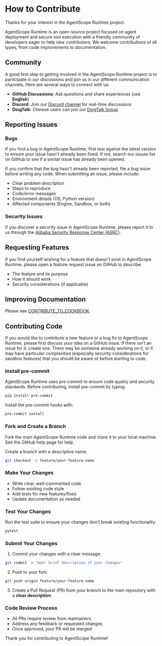 # How to Contribute

Thanks for your interest in the AgentScope Runtime project.

AgentScope Runtime is an open-source project focused on agent deployment and secure tool execution with a friendly community of developers eager to help new contributors. We welcome contributions of all types, from code improvements to documentation.

## Community

A good first step to getting involved in the AgentScope Runtime project is to participate in our discussions and join us in our different communication channels. Here are several ways to connect with us:

- **GitHub Discussions**: Ask questions and share experiences (use **English**)
- **Discord**: Join our [Discord channel](https://discord.gg/eYMpfnkG8h) for real-time discussions
- **DingTalk**: Chinese users can join our [DingTalk Group](https://qr.dingtalk.com/action/joingroup?code=v1,k1,OmDlBXpjW+I2vWjKDsjvI9dhcXjGZi3bQiojOq3dlDw=&_dt_no_comment=1&origin=11)


## Reporting Issues

### Bugs

If you find a bug in AgentScope Runtime, first test against the latest version to ensure your issue hasn't already been fixed. If not, search our issues list on GitHub to see if a similar issue has already been opened.

If you confirm that the bug hasn't already been reported, file a bug issue before writing any code. When submitting an issue, please include:

- Clear problem description
- Steps to reproduce
- Code/error messages
- Environment details (OS, Python version)
- Affected components (Engine, Sandbox, or both)

### Security Issues

If you discover a security issue in AgentScope Runtime, please report it to us through the [Alibaba Security Response Center (ASRC)](https://security.alibaba.com/).

## Requesting Features

If you find yourself wishing for a feature that doesn't exist in AgentScope Runtime, please open a feature request issue on GitHub to describe:

- The feature and its purpose
- How it should work
- Security considerations (if applicable)

## Improving Documentation

Please see [CONTRIBUTE_TO_COOKBOOK](https://runtime.agentscope.io/en/README.html).

## Contributing Code

If you would like to contribute a new feature or a bug fix to AgentScope Runtime, please first discuss your idea on a GitHub issue. If there isn't an issue for it, create one. There may be someone already working on it, or it may have particular complexities (especially security considerations for sandbox features) that you should be aware of before starting to code.

### Install pre-commit

AgentScope Runtime uses pre-commit to ensure code quality and security standards. Before contributing, install pre-commit by typing:

```bash
pip install pre-commit
```

Install the pre-commit hooks with:

```bash
pre-commit install
```

### Fork and Create a Branch

Fork the main AgentScope Runtime code and clone it to your local machine. See the GitHub help page for help.

Create a branch with a descriptive name.

```bash
git checkout -b feature/your-feature-name
```

### Make Your Changes

- Write clear, well-commented code
- Follow existing code style
- Add tests for new features/fixes
- Update documentation as needed

### Test Your Changes

Run the test suite to ensure your changes don't break existing functionality:

```bash
pytest
```

### Submit Your Changes

1. Commit your changes with a clear message:

```bash
git commit -m "Add: brief description of your changes"
```

2. Push to your fork:

```bash
git push origin feature/your-feature-name
```

3. Create a Pull Request (PR) from your branch to the main repository with a **clear description**

### Code Review Process

- All PRs require review from maintainers
- Address any feedback or requested changes
- Once approved, your PR will be merged

Thank you for contributing to AgentScope Runtime!
